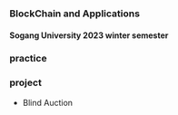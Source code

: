 ### BlockChain and Applications 
#### Sogang University 2023 winter semester 

### practice 

### project
- Blind Auction 
